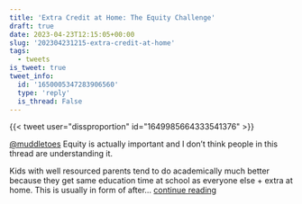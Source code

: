 ```yaml
---
title: 'Extra Credit at Home: The Equity Challenge'
draft: true
date: 2023-04-23T12:15:05+00:00
slug: '202304231215-extra-credit-at-home'
tags:
  - tweets
is_tweet: true
tweet_info:
  id: '1650005347283906560'
  type: 'reply'
  is_thread: False
---
```




{{< tweet user="dissproportion" id="1649985664333541376" >}}

[@muddletoes](https://x.com/muddletoes) Equity is actually important and I don’t think people in this thread are understanding it. 

Kids with well resourced parents tend to do academically much better because they get same education time at school as everyone else + extra at home. This is usually in form of after… [continue reading](https://x.com/sytelus/status/1650005347283906560)
